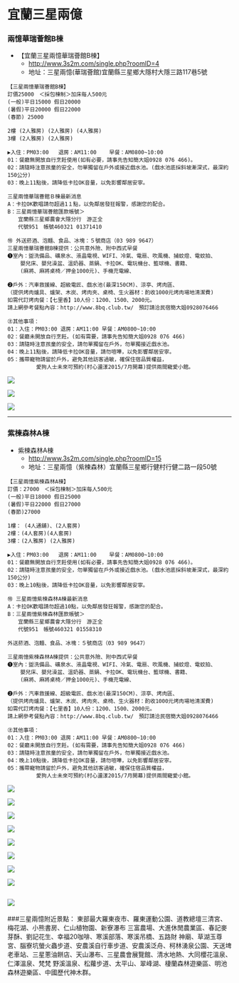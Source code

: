 # 宜蘭三星兩億

### 兩憶華瑞薈館B棟

- 【宜蘭三星兩憶華瑞薈館B棟】
    - http://www.3s2m.com/single.php?roomID=4
    - 地址：三星兩憶(華瑞薈館)宜蘭縣三星鄉大隱村大隱三路117巷5號


```
【三星兩憶華瑞薈館B棟】
訂價25000　＜採包棟制＞加床每人500元
(一般)平日15000 假日20000
(暑假)平日20000 假日22000
(春節) 25000

2樓 (2人雅房) (2人雅房) (4人雅房)
3樓 (2人雅房) (2人雅房)

▶入住：PM03:00   退房：AM11:00    早餐：AM0800~10:00
01：餐廳無開放自行烹飪使用(如有必要，請事先告知簡大姐0928 076 466)。
02：請隨時注意孩童的安全，勿單獨留在戶外或接近戲水池。(戲水池底採斜坡漸深式，最深約150公分)
03：晚上11點後，請降低卡拉OK音量，以免影響鄰居安寧。
```

```
三星兩憶華瑞薈館Ｂ棟最新消息
A：卡拉OK歡唱請勿超過1１點，以免鄰居發狂報警，感謝您的配合。
B：三星兩憶華瑞薈館匯款帳號＞
　　宜蘭縣三星鄉農會大隱分行　游正全
　　代號951　帳號460321 01371410

㊕ 外送菸酒、泡麵、食品、冰塊：５號商店（03 989 9647）
三星兩憶華瑞薈館B棟提供：公共意外險、附中西式早餐
➊室內：盥洗備品、礦泉水、液晶電視、WIFI、冷氣、電扇、吹風機、捕蚊燈、電蚊拍、
    嬰兒床、嬰兒澡盆、溫奶器、蒸鍋、卡拉OK、電玩機台、籃球機、書籍、
    (麻將、麻將桌椅／押金1000元)、手機充電線、

➋戶外：汽車救援線、超級電匠、戲水池(最深150CM)、涼亭、烤肉區、
（提供烤肉爐具、爐架、木炭、烤肉夾、桌椅、生火器材：酌收1000元烤肉場地清潔費)
如需代訂烤肉餐：【七里香】10人份：1200、1500、2000元。
請上網參考餐點內容：http://www.8bq.club.tw/　預訂請洽民宿簡大姐0928076466

㊟其他事項：
01：入住：PM03:00 退房：AM11:00 早餐：AM0800~10:00
02：餐廳未開放自行烹飪。(如有需要，請事先告知簡大姐0928 076 466)
03：請隨時注意孩童的安全，請勿單獨留在戶外，勿單獨接近戲水池。
04：晚上11點後，請降低卡拉OK音量，請勿喧嘩，以免影響鄰居安寧。
05：攜帶寵物請留於戶外，避免其他訪客過敏，確保住宿品質權益，
         愛狗人士未來可預約(村心盪漾2015/7月開幕)提供兩間寵愛小館。

```



![](http://www.3s2m.com/UserFiles/ProductImages/432868450.jpg)

![](http://www.3s2m.com/UserFiles/ProductImages/245059531.jpg)

![](http://www.3s2m.com/UserFiles/ProductImages/169203122.jpg)


---

### 紫楝森林A棟
- 紫楝森林A棟
    - http://www.3s2m.com/single.php?roomID=15
    - 地址：三星兩憶（紫楝森林）宜蘭縣三星鄉行健村行健二路一段50號

```
【三星兩憶紫楝森林A棟】
訂價：27000　＜採包棟制＞加床每人500元
(一般)平日18000 假日25000
(暑假)平日22000 假日27000
(春節)27000

1樓： (4人通舖)、(2人套房)
2樓：(4人套房)(4人套房)
3樓：(2人雅房) (2人雅房)

▶入住：PM03:00   退房：AM11:00    早餐：AM0800~10:00
01：餐廳無開放自行烹飪使用(如有必要，請事先告知簡大姐0928 076 466)。
02：請隨時注意孩童的安全，勿單獨留在戶外或接近戲水池。(戲水池底採斜坡漸深式，最深約150公分)
03：晚上10點後，請降低卡拉OK音量，以免影響鄰居安寧。
```

```
㊕ 三星兩憶紫楝森林A棟最新消息
A：卡拉OK歡唱請勿超過10點，以免鄰居發狂報警，感謝您的配合。
B：三星兩憶紫楝森林匯款帳號＞
　　宜蘭縣三星鄉農會大隱分行　游正全
　　代號951　帳號460321 01558310

外送菸酒、泡麵、食品、冰塊：５號商店（03 989 9647）

三星兩憶紫楝森林A棟提供：公共意外險、附中西式早餐
➊室內：盥洗備品、礦泉水、液晶電視、WIFI、冷氣、電扇、吹風機、捕蚊燈、電蚊拍、
    嬰兒床、嬰兒澡盆、溫奶器、蒸鍋、卡拉OK、電玩機台、籃球機、書籍、
    (麻將、麻將桌椅／押金1000元)、手機充電線、

➋戶外：汽車救援線、超級電匠、戲水池(最深150CM)、涼亭、烤肉區、
（提供烤肉爐具、爐架、木炭、烤肉夾、桌椅、生火器材：酌收1000元烤肉場地清潔費)
如需代訂烤肉餐：【七里香】10人份：1200、1500、2000元。
請上網參考餐點內容：http://www.8bq.club.tw/　預訂請洽民宿簡大姐0928076466

㊟其他事項：
01：入住：PM03:00 退房：AM11:00 早餐：AM0800~10:00
02：餐廳未開放自行烹飪。(如有需要，請事先告知簡大姐0928 076 466)
03：請隨時注意孩童的安全，請勿單獨留在戶外，勿單獨接近戲水池。
04：晚上10點後，請降低卡拉OK音量，請勿喧嘩，以免影響鄰居安寧。
05：攜帶寵物請留於戶外，避免其他訪客過敏，確保住宿品質權益，
         愛狗人士未來可預約(村心盪漾2015/7月開幕)提供兩間寵愛小館。
```

![](http://www.3s2m.com/UserFiles/ProductImages/948452250.jpg)

![](http://www.3s2m.com/UserFiles//image/DSC03729.jpg)

![](http://www.3s2m.com/UserFiles//image/DSC03751.jpg)

![](http://www.3s2m.com/UserFiles//image/DSC03752.jpg)

![](http://www.3s2m.com/UserFiles//image/DSC03747.jpg)

![](http://www.3s2m.com/UserFiles/ProductImages/946633331.jpg)

![](http://www.3s2m.com/UserFiles/ProductImages/144055762.jpg)

![](http://www.3s2m.com/UserFiles//image/DSC03612.jpg)

![](http://www.3s2m.com/UserFiles//image/DSC03613.jpg)
---


###三星兩憶附近景點：
東部最大羅東夜市、羅東運動公園、道教總壇三清宮、梅花湖、小熊書房、仁山植物園、新寮瀑布
三富農場、大進休閒農業區、春記麥芽酥、劉記花生、幸福20咖啡、寒溪部落、寒溪吊橋、五路財
神廟、草湖玉尊宮、腦寮坑螢火蟲步道、安農溪自行車步道、安農溪泛舟、柯林湧泉公園、天送埤
老車站、三星蔥油餅店、天山瀑布、三星農會展覽館、清水地熱、大同櫻花溫泉、仁澤溫泉、梵梵
野溪溫泉、松蘿步道、太平山、翠峰湖、棲蘭森林遊樂區、明池森林遊樂區、中國歷代神木群。

